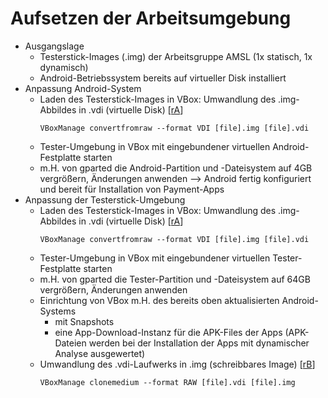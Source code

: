 # Aufsetzen der Arbeitsumgebung
- Ausgangslage
  - Testerstick-Images (.img) der Arbeitsgruppe AMSL (1x statisch, 1x dynamisch)
  - Android-Betriebssystem bereits auf virtueller Disk installiert
- Anpassung Android-System
  - Laden des Testerstick-Images in VBox: Umwandlung des .img-Abbildes in .vdi (virtuelle Disk) [[rA](https://superuser.com/questions/554862/how-to-convert-img-to-usable-virtualbox-format)]
    ```
    VBoxManage convertfromraw --format VDI [file].img [file].vdi
    ```
  - Tester-Umgebung in VBox mit eingebundener virtuellen Android-Festplatte starten
  - m.H. von gparted die Android-Partition und -Dateisystem auf 4GB vergrößern, Änderungen anwenden
  --> Android fertig konfiguriert und bereit für Installation von Payment-Apps
- Anpassung der Testerstick-Umgebung
  - Laden des Testerstick-Images in VBox: Umwandlung des .img-Abbildes in .vdi (virtuelle Disk) [[rA](https://superuser.com/questions/554862/how-to-convert-img-to-usable-virtualbox-format)]
    ```
    VBoxManage convertfromraw --format VDI [file].img [file].vdi
    ```
  - Tester-Umgebung in VBox mit eingebundener virtuellen Tester-Festplatte starten
  - m.H. von gparted die Tester-Partition und -Dateisystem auf 64GB vergrößern, Änderungen anwenden
  - Einrichtung von VBox m.H. des bereits oben aktualisierten Android-Systems
    - mit Snapshots
    - eine App-Download-Instanz für die APK-Files der Apps (APK-Dateien werden bei der Installation der Apps mit dynamischer Analyse ausgewertet)
  - Umwandlung des .vdi-Laufwerks in .img (schreibbares Image) [[rB](https://superuser.com/questions/241269/exporting-a-virtualbox-vdi-to-a-harddrive-to-boot-it-natively)]
    ```
    VBoxManage clonemedium --format RAW [file].vdi [file].img
    ```
